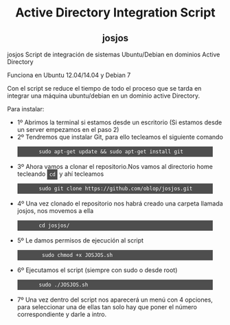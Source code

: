 <!DOCTYPE html>
<html lang="es">
  <head>
      <meta charset="utf-8" />
  </head>
<h1 align=center>Active Directory Integration Script</h1>
<h2 align=center><strong>josjos</strong></h2>
josjos Script de integración de sistemas Ubuntu/Debian en dominios Active Directory

Funciona en Ubuntu 12.04/14.04 y Debian 7

Con el script se reduce el tiempo de todo el proceso que se tarda en integrar una máquina ubuntu/debian en un dominio active Directory.

Para instalar:
<ul>
<li>1º Abrimos la terminal si estamos desde un escritorio (Si estamos desde un server empezamos en el paso 2)</li>
<li>2º Tendremos que instalar Git, para ello tecleamos el siguiente comando</li><p style="color: #FFF; background-color: #4e4e4e; width: 400px; padding:5px; padding-left:50px;"><code>sudo apt-get update && sudo apt-get install git</code></p> 
<li>3º Ahora vamos a clonar el repositorio.Nos vamos al directorio home tecleando <code style="color: #FFF; background-color: #4e4e4e; padding: 5px;">cd</code> y ahí tecleamos</li> <p style="color: #FFF; background-color: #4e4e4e; width: 400px; padding:5px; padding-left:50px;"><code>sudo git clone https://github.com/oblop/josjos.git</code> </p>
<li>4º Una vez clonado el repositorio nos habrá creado una carpeta llamada josjos, nos movemos a ella</li> <p style="color: #FFF; background-color: #4e4e4e; width: 400px; padding:5px; padding-left:50px;"><code>cd josjos/</code> </p>
<li>5º Le damos permisos de ejecución al script</li> <p style="color: #FFF; background-color: #4e4e4e; width: 400px; padding:5px; padding-left:50px;"><code> sudo chmod +x JOSJOS.sh</code> </p>
<li>6º Ejecutamos el script (siempre con sudo o desde root)</li> <p style="color: #FFF; background-color: #4e4e4e; width: 400px; padding:5px; padding-left:50px;"><code>sudo ./JOSJOS.sh</code> </p>
<li>7º Una vez dentro del script nos aparecerá un menú con 4 opciones, para seleccionar una de ellas tan solo hay que poner el número correspondiente y darle a intro.</li>



</html>
